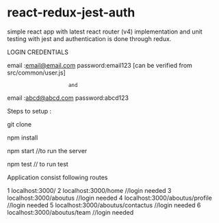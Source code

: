 # react-redux-jest-auth
simple react app with latest react router (v4)  implementation and unit testing with jest and authentication is done through redux.


LOGIN CREDENTIALS

email :email@email.com  password:email123   [can be verified from  src/common/user.js]

                        and

email :abcd@abcd.com  password:abcd123


Steps to setup :

git clone

npm install

npm start         //to run the server

npm test          // to run test



Application consist following routes

 1 localhost:3000/
 2 localhost:3000/home                  //login needed
 3 localhost:3000/aboutus               //login needed
 4 localhost:3000/aboutus/profile       //login needed
 5 localhost:3000/aboutus/contactus     //login needed
 6 localhost:3000/aboutus/team          //login needed
